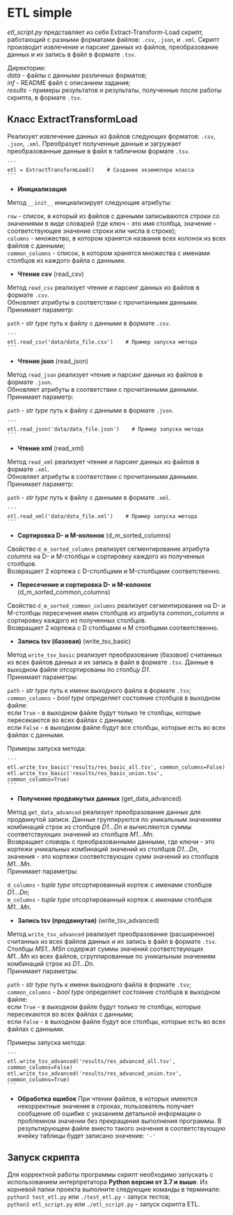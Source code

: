 # ETL simple
*etl_script.py* представляет из себя Extract-Transform-Load скрипт, работающий с разными форматами файлов: `.csv`, `.json`, и `.xml`. Скрипт производит извлечение и парсинг данных из файлов, преобразование данных и их запись в файл в формате `.tsv`.  
  
Директории:  
*data* - файлы с данными различных форматов;  
*inf* - README файл с описанием задания;  
*results* - примеры результатов и результаты, полученные после работы скрипта, в формате `.tsv`.  

## Класс ExtractTransformLoad

Реализует извлечение данных из файлов следующих форматов: `.csv`, `.json`, `.xml`. Преобразует полученные данные и загружает преобразованные данные в файл в табличном формате `.tsv`.  
    
    ```
    etl = ExtractTransformLoad()    # Создание экземпляра класса
    ```

+ **Инициализация**
  
Метод `__init__` инициализирует следующие атрибуты:  
  
`row` - список, в который из файлов c данными записываются строки со значениями в виде словарей (где ключ - это имя столбца, значение - соответствующее значение строки или числа в строке);  
`columns` - множество, в котором хранятся названия всех колонок из всех файлов с данными;  
`common_columns` - список, в котором хранятся множества с именами столбцов из каждого файла с данными.  

+ **Чтение csv**  (read_csv) 
  
Метод `read_csv` реализует чтение и парсинг данных из файлов в формате `.csv`.  
Обновляет атрибуты в соответствии с прочитанными данными.  
Принимает параметр:  
  
`path` - *str type* путь к файлу с данными в формате `.csv`.  
  
    ```
    etl.read_csv('data/data_file.csv')    # Пример запуска метода
    ```
  
+ **Чтение json**  (read_json) 
  
Метод `read_json` реализует чтение и парсинг данных из файлов в формате `.json`.  
Обновляет атрибуты в соответствии с прочитанными данными.  
Принимает параметр:  
  
`path` - *str type* путь к файлу с данными в формате `.json`.  
  
    ```
    etl.read_json('data/data_file.json')    # Пример запуска метода
    ```

+ **Чтение xml**  (read_xml) 
  
Метод `read_xml` реализует чтение и парсинг данных из файлов в формате `.xml`.  
Обновляет атрибуты в соответствии с прочитанными данными.  
Принимает параметр:  
  
`path` - *str type* путь к файлу с данными в формате `.xml`.  
  
    ```
    etl.read_xml('data/data_file.xml')    # Пример запуска метода
    ```

+ **Сортировка D- и M-колонок**  (d_m_sorted_columns) 
  
Свойство `d_m_sorted_columns` реализует сегментирование атрибута *columns* на D- и M-столбцы и сортировку каждого из полученных столбцов.  
Возвращает 2 кортежа с D-столбцами и M-столбцами соответственно.  

+ **Пересечение и сортировка D- и M-колонок**  (d_m_sorted_common_columns) 
  
Свойство `d_m_sorted_common_columns` реализует сегментирование на D- и M-столбцы пересечения имен столбцов из атрибута *common_columns* и сортировку каждого из полученных столбцов.  
Возвращает 2 кортежа с D столбцами и M столбцами соответственно.  

+ **Запись tsv (базовая)**  (write_tsv_basic) 
  
Метод `write_tsv_basic` реализует преобразование (базовое) считанных из всех файлов данных и их запись в файл в формате `.tsv`. Данные в выходном файле отсортированы по столбцу *D1*.  
Принимает параметры:  
  
`path` - *str type* путь к имени выходного файла в формате `.tsv`;  
`common_columns` - *bool type* определяет состояние столбцов в выходном файле:  
если `True` - в выходном файле будут только те столбцы, которые пересекаются во всех файлах с данными;  
если `False` - в выходном файле будут все столбцы, которые есть во всех файлах с данными.  
  
Примеры запуска метода:  
  
    ```
    etl.write_tsv_basic('results/res_basic_all.tsv', common_columns=False)
    etl.write_tsv_basic('results/res_basic_union.tsv', common_columns=True)
    ```
  
+ **Получение продвинутых данных**  (get_data_advanced) 
  
Метод `get_data_advanced` реализует преобразование данных для продвинутой записи. Данные группируются по уникальным значениям комбинаций строк из столбцов *D1...Dn* и вычисляются суммы соответствующих значений из столбцов *M1...Mn*.  
Возвращает *словарь* с преобразованными данными, где ключи - это кортежи уникальных комбинаций значений из столбцов *D1...Dn*, значения - это кортежи соответствующих сумм значений из столбцов *M1...Mn*.  
Принимает параметры:  
  
`d_columns` - *tuple type* отсортированный кортеж с именами столбцов *D1...Dn*;  
`m_columns` - *tuple type* отсортированный кортеж с именами столбцов *M1...Mn*.  
  
+ **Запись tsv (продвинутая)**  (write_tsv_advanced) 
  
Метод `write_tsv_advanced` реализует преобразование (расширенное) считанных из всех файлов данных и их запись в файл в формате `.tsv`. Столбцы *MS1...MSn* содержат суммы значений соответствующих *M1...Mn* из всех файлов, сгруппированные по уникальным значениям комбинаций строк из *D1...Dn*.  
Принимает параметры:  
  
`path` - *str type* путь к имени выходного файла в формате `.tsv`;  
`common_columns` - *bool type* определяет состояние столбцов в выходном файле:  
если `True` - в выходном файле будут только те столбцы, которые пересекаются во всех файлах с данными;  
если `False` - в выходном файле будут все столбцы, которые есть во всех файлах с данными.  
  
Примеры запуска метода:  
  
    ```
    etl.write_tsv_advanced('results/res_advanced_all.tsv', common_columns=False)
    etl.write_tsv_advanced('results/res_advanced_union.tsv', common_columns=True)
    ```
  
+ **Обработка ошибок**
При чтении файлов, в которых имеются некорректные значения в строках, пользователь получает сообщение об ошибке с указанием детальной информации о проблемном значении без прекращения выполнения программы. В результирующем файле вместо такого значения в соответствующую ячейку таблицы будет записано значение: `'-'`

  
## Запуск скрипта

Для корректной работы программы скрипт необходимо запускать с использованием интерпретатора **Python версии от 3.7 и выше**. Из корневой папки проекта выполните следующие команды в терминале:  
`python3 test_etl.py` или `./test_etl.py` - запуск тестов;  
`python3 etl_script.py` или `./etl_script.py` - запуск скрипта ETL.
